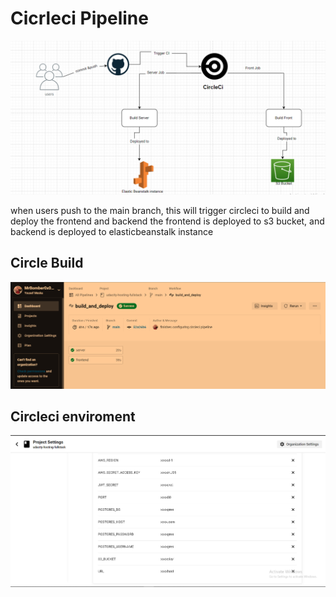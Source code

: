# Cicrleci Pipeline

![](../screenshots/pipeline_arch.PNG)

when users push to the main branch, this will trigger circleci to build and deploy the frontend and backend
the frontend is deployed to s3 bucket, and backend is deployed to elasticbeanstalk instance

## Circle Build

![](../screenshots/pipeline.PNG)

## Circleci enviroment

![](../screenshots/circle_enviroment.PNG)
